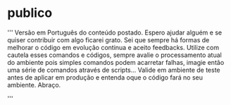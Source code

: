 # publico
'''
Versão em Português do conteúdo postado.
Espero ajudar alguém e se quiser contribuir com algo ficarei grato. 
Sei que sempre há formas de melhorar o código em evolução continua e aceito feedbacks.
Utilize com cautela esses comandos e códigos, sempre avalie o processamento atual do ambiente pois simples comandos podem acarretar falhas, imagie então uma série de comandos através de scripts... Valide em ambiente de teste antes de aplicar em produção e entenda oque o código fará no seu ambiente. Abraço.


'''
